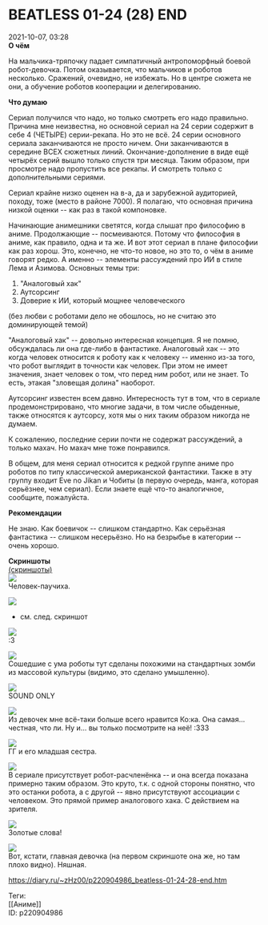 BEATLESS 01-24 (28) END
========================

   
 2021-10-07, 03:28   
   **О чём**    
   
 На мальчика-тряпочку падает симпатичный антропоморфный боевой робот-девочка. Потом оказывается, что мальчиков и роботов несколько. Сражений, очевидно, не избежать. Но в центре сюжета не они, а обучение роботов кооперации и делегированию.   
   
  **Что думаю**    
   
 Сериал получился что надо, но только смотреть его надо правильно. Причина мне неизвестна, но основной сериал на 24 серии содержит в себе 4 (ЧЕТЫРЕ) серии-рекапа. Но это не всё. 24 серии основного сериала заканчиваются не просто ничем. Они заканчиваются в середине ВСЕХ сюжетных линий. Окончание-дополнение в виде ещё четырёх серий вышло только спустя три месяца. Таким образом, при просмотре надо пропустить все рекапы. И смотреть только с дополнительными сериями.   
   
 Сериал крайне низко оценен на в-а, да и зарубежной аудиторией, походу, тоже (место в районе 7000). Я полагаю, что основная причина низкой оценки -- как раз в такой компоновке.   
   
 Начинающие анимешники светятся, когда слышат про философию в аниме. Продолжающие -- посмеиваются. Потому что философия в аниме, как правило, одна и та же. И вот этот сериал в плане философии как раз хорош. Это, конечно, не что-то новое, но это то, о чём в аниме говорят редко. А именно -- элементы рассуждений про ИИ в стиле Лема и Азимова. Основных темы три:   
 1. "Аналоговый хак"   
 2. Аутсорсинг   
 3. Доверие к ИИ, который мощнее человеческого   
   
 (без любви с роботами дело не обошлось, но не считаю это доминирующей темой)   
   
 "Аналоговый хак" -- довольно интересная концепция. Я не помню, обсуждалась ли она где-либо в фантастике. Аналоговый хак -- это когда человек относится к роботу как к человеку -- именно из-за того, что робот выглядит в точности как человек. При этом не имеет значения, знает человек о том, что перед ним робот, или не знает. То есть, этакая "зловещая долина" наоборот.   
   
 Аутсорсинг известен всем давно. Интересность тут в том, что в сериале продемонстрировано, что многие задачи, в том числе обыденные, также относятся к аутсорсу, хотя мы о них таким образом никогда не думаем.   
   
 К сожалению, последние серии почти не содержат рассуждений, а только махач. Но махач мне тоже понравился.   
   
 В общем, для меня сериал относится к редкой группе аниме про роботов по типу классической американской фантастики. Также в эту группу входит Eve no Jikan и Чобиты (в первую очередь, манга, которая серьёзнее, чем сериал). Если знаете ещё что-то аналогичное, сообщите, пожалуйста.   
   
  **Рекомендации**    
   
 Не знаю. Как боевичок -- слишком стандартно. Как серьёзная фантастика -- слишком несерьёзно. Но на безрыбье в категории -- очень хорошо.   
   
   
  **Скриншоты**    
  [(скриншоты)](https://zHz00.diary.ru/p220904986.htm?index=1#linkmore220904986m1)       
  [![](pics/52c3c7718373t.jpg)](https://c.radikal.ru/c15/2110/88/52c3c7718373.png)    
 Человек-паучиха.   
   
  [![](pics/e581c1fda951t.jpg)](https://b.radikal.ru/b21/2110/24/e581c1fda951.png)    
 + см. след. скриншот   
   
  [![](pics/f887475101b3t.jpg)](https://d.radikal.ru/d24/2110/9e/f887475101b3.png)    
 :3   
   
  [![](pics/fc1f67a1bd23t.jpg)](https://d.radikal.ru/d27/2110/49/fc1f67a1bd23.jpg)    
 Сошедшие с ума роботы тут сделаны похожими на стандартных зомби из массовой культуры (видимо, это сделано умышленно).   
   
  [![](pics/644a3e8f6b07t.jpg)](https://b.radikal.ru/b36/2110/79/644a3e8f6b07.jpg)    
 SOUND ONLY   
   
  [![](pics/9051de92b5bat.jpg)](https://a.radikal.ru/a29/2110/11/9051de92b5ba.jpg)    
 Из девочек мне всё-таки больше всего нравится Ко:ка. Она самая... честная, что ли. Ну и... вы только посмотрите на неё! :333   
   
  [![](pics/46c6a886707bt.jpg)](https://b.radikal.ru/b23/2110/ff/46c6a886707b.jpg)    
 ГГ и его младшая сестра.   
   
  [![](pics/c6af2676d4bbt.jpg)](https://a.radikal.ru/a00/2110/7d/c6af2676d4bb.png)    
 В сериале присутствует робот-расчленёнка -- и она всегда показана примерно таким образом. Это круто, т.к. с одной стороны понятно, что это останки робота, а с другой -- явно присутствуют ассоциации с человеком. Это прямой пример аналогового хака. С действием на зрителя.   
   
  [![](pics/38b0ca332b9ft.jpg)](https://c.radikal.ru/c41/2110/ee/38b0ca332b9f.png)    
 Золотые слова!   
   
  [![](pics/51af4aa2e5c8t.jpg)](https://d.radikal.ru/d15/2110/a9/51af4aa2e5c8.png)    
 Вот, кстати, главная девочка (на первом скриншоте она же, но там плохо видно). Няшная.   
      
   
    
 <https://diary.ru/~zHz00/p220904986_beatless-01-24-28-end.htm>   
   
 Теги:   
 [[Аниме]]   
 ID: p220904986